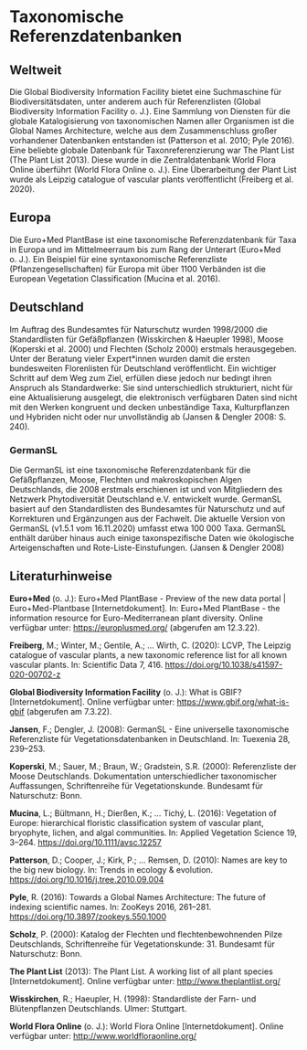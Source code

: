 # Taxonomische Referenzdatenbanken

## Weltweit

Die Global Biodiversity Information Facility bietet eine Suchmaschine für Biodiversitätsdaten, unter anderem auch für Referenzlisten (Global Biodiversity Information Facility o. J.). Eine Sammlung von Diensten für die globale Katalogisierung von taxonomischen Namen aller Organismen ist die Global Names Architecture, welche aus dem Zusammenschluss großer vorhandener Datenbanken entstanden ist (Patterson et al. 2010; Pyle 2016). Eine beliebte globale Datenbank für Taxonreferenzierung war The Plant List (The Plant List 2013). Diese wurde in die Zentraldatenbank World Flora Online überführt (World Flora Online o. J.). Eine Überarbeitung der Plant List wurde als Leipzig catalogue of vascular plants veröffentlicht (Freiberg et al. 2020).

## Europa

Die Euro+Med PlantBase ist eine taxonomische Referenzdatenbank für Taxa in Europa und im Mittelmeerraum bis zum Rang der Unterart (Euro+Med o. J.). Ein Beispiel für eine syntaxonomische Referenzliste (Pflanzengesellschaften) für Europa mit über 1100 Verbänden ist die European Vegetation Classification (Mucina et al. 2016).

## Deutschland

Im Auftrag des Bundesamtes für Naturschutz wurden 1998/2000 die Standardlisten für Gefäßpflanzen (Wisskirchen & Haeupler 1998), Moose (Koperski et al. 2000) und Flechten (Scholz 2000) erstmals herausgegeben. Unter der Beratung vieler Expert\*innen wurden damit die ersten bundesweiten Florenlisten für Deutschland veröffentlicht. Ein wichtiger Schritt auf dem Weg zum Ziel, erfüllen diese jedoch nur bedingt ihren Anspruch als Standardwerke: Sie sind unterschiedlich strukturiert, nicht für eine Aktualisierung ausgelegt, die elektronisch verfügbaren Daten sind nicht mit den Werken kongruent und decken unbeständige Taxa, Kulturpflanzen und Hybriden nicht oder nur unvollständig ab (Jansen & Dengler 2008: S. 240).

### GermanSL

Die GermanSL ist eine taxonomische Referenzdatenbank für die Gefäßpflanzen, Moose, Flechten und makroskopischen Algen Deutschlands, die 2008 erstmals erschienen ist und von Mitgliedern des Netzwerk Phytodiversität Deutschland e.V. entwickelt wurde. GermanSL basiert auf den Standardlisten des Bundesamtes für Naturschutz und auf Korrekturen und Ergänzungen aus der Fachwelt. Die aktuelle Version von GermanSL (v1.5.1 vom 16.11.2020) umfasst etwa 100 000 Taxa. GermanSL enthält darüber hinaus auch einige taxonspezifische Daten wie ökologische Arteigenschaften und Rote-Liste-Einstufungen. (Jansen & Dengler 2008)

## Literaturhinweise

**Euro+Med** (o. J.): Euro+Med PlantBase - Preview of the new data portal | Euro+Med-Plantbase [Internetdokument]. In: Euro+Med PlantBase - the information resource for Euro-Mediterranean plant diversity. Online verfügbar unter: <https://europlusmed.org/> (abgerufen am 12.3.22).

**Freiberg**, M.; Winter, M.; Gentile, A.; … Wirth, C. (2020): LCVP, The Leipzig catalogue of vascular plants, a new taxonomic reference list for all known vascular plants. In: Scientific Data 7, 416. <https://doi.org/10.1038/s41597-020-00702-z>

**Global Biodiversity Information Facility** (o. J.): What is GBIF? [Internetdokument]. Online verfügbar unter: <https://www.gbif.org/what-is-gbif> (abgerufen am 7.3.22).

**Jansen**, F.; Dengler, J. (2008): GermanSL - Eine universelle taxonomische Referenzliste für Vegetationsdatenbanken in Deutschland. In: Tuexenia 28, 239–253.

**Koperski**, M.; Sauer, M.; Braun, W.; Gradstein, S.R. (2000): Referenzliste der Moose Deutschlands. Dokumentation unterschiedlicher taxonomischer Auffassungen, Schriftenreihe für Vegetationskunde. Bundesamt für Naturschutz: Bonn.

**Mucina**, L.; Bültmann, H.; Dierßen, K.; … Tichý, L. (2016): Vegetation of Europe: hierarchical floristic classification system of vascular plant, bryophyte, lichen, and algal communities. In: Applied Vegetation Science 19, 3–264. <https://doi.org/10.1111/avsc.12257>

**Patterson**, D.; Cooper, J.; Kirk, P.; … Remsen, D. (2010): Names are key to the big new biology. In: Trends in ecology & evolution. <https://doi.org/10.1016/j.tree.2010.09.004>

**Pyle**, R. (2016): Towards a Global Names Architecture: The future of indexing scientific names. In: ZooKeys 2016, 261–281. <https://doi.org/10.3897/zookeys.550.1000>

**Scholz**, P. (2000): Katalog der Flechten und flechtenbewohnenden Pilze Deutschlands, Schriftenreihe für Vegetationskunde: 31. Bundesamt für Naturschutz: Bonn.

**The Plant List** (2013): The Plant List. A working list of all plant species [Internetdokument]. Online verfügbar unter: <http://www.theplantlist.org/>

**Wisskirchen**, R.; Haeupler, H. (1998): Standardliste der Farn- und Blütenpflanzen Deutschlands. Ulmer: Stuttgart.

**World Flora Online** (o. J.): World Flora Online [Internetdokument]. Online verfügbar unter: <http://www.worldfloraonline.org/>
